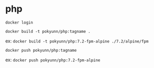 # php

`docker login`

`docker build -t pokyunn/php:tagname .`

ex: `docker build -t pokyunn/php:7.2-fpm-alpine ./7.2/alpine/fpm`

`docker push pokyunn/php:tagname`

ex: `docker push pokyunn/php:7.2-fpm-alpine`
